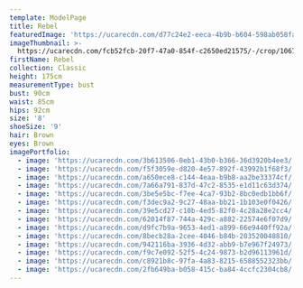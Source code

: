 ```yaml
---
template: ModelPage
title: Rebel
featuredImage: 'https://ucarecdn.com/d77c24e2-eeca-4b9b-b604-598ab058fa9f/'
imageThumbnail: >-
  https://ucarecdn.com/fcb52fcb-20f7-47a0-854f-c2650ed21575/-/crop/1067x1664/346,142/-/preview/
firstName: Rebel
collection: Classic
height: 175cm
measurementType: bust
bust: 90cm
waist: 85cm
hips: 92cm
size: '8'
shoeSize: '9'
hair: Brown
eyes: Brown
imagePortfolio:
  - image: 'https://ucarecdn.com/3b613506-0eb1-43b0-b366-36d3920b4ee3/'
  - image: 'https://ucarecdn.com/f5f3059e-d820-4e57-892f-43992b1f68f3/'
  - image: 'https://ucarecdn.com/a650ece8-c144-4eaa-b9b8-aa2be33374cf/'
  - image: 'https://ucarecdn.com/7a66a791-837d-47c2-8535-e1d11c63d374/'
  - image: 'https://ucarecdn.com/3be5e5bc-f7ee-4ca7-93b2-8bc0edb1bb6f/'
  - image: 'https://ucarecdn.com/f3dec9a2-9c27-48aa-bb21-1b103e0f0426/'
  - image: 'https://ucarecdn.com/39e5cd27-c10b-4ed5-82f0-4c28a28e2cc4/'
  - image: 'https://ucarecdn.com/62014f87-744a-429c-a882-22574e6f07d9/'
  - image: 'https://ucarecdn.com/d9fc7b9a-9653-4ed1-a899-66e9440ff92a/'
  - image: 'https://ucarecdn.com/8becb28a-2cee-4046-b84b-203520048810/'
  - image: 'https://ucarecdn.com/942116ba-3936-4d32-abb9-b7e967f24973/'
  - image: 'https://ucarecdn.com/f9c7e092-52f5-4c24-9873-b2d96113961d/'
  - image: 'https://ucarecdn.com/c8921b8c-97fa-4a83-8215-6588552323bb/'
  - image: 'https://ucarecdn.com/2fb649ba-b058-415c-ba84-4ccfc2304cb8/'
---
```


